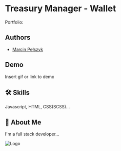 
# Treasury Manager - Wallet
Portfolio:





## Authors

- [Marcin Pełszyk](https://www.github.com/vesqum)


## Demo

Insert gif or link to demo


## 🛠 Skills
Javascript, HTML, CSS(SCSS)...


## 🚀 About Me
I'm a full stack developer...


![Logo](https://dev-to-uploads.s3.amazonaws.com/uploads/articles/th5xamgrr6se0x5ro4g6.png)
